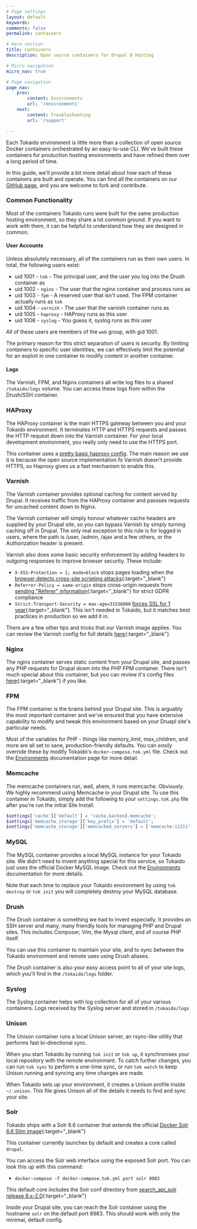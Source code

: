```yaml
---
# Page settings
layout: default
keywords:
comments: false
permalink: containers

# Hero section
title: Containers
description: Open source containers for Drupal 8 hosting

# Micro navigation
micro_nav: true

# Page navigation
page_nav:
    prev:
        content: Environments
        url: '/environments'
    next:
        content: Troubleshooting
        url: '/support'

---
```


Each Tokaido environment is little more than a collection of open source Docker containers orchestrated by an easy-to-use CLI. We've built these containers for production hosting environments and have refined them over a long period of time. 

In this guide, we'll provide a bit more detail about how each of these containers are built and operate. You can find all the containers on our [GitHub page](https://github.com/tokaido-io/), and you are welcome to fork and contribute. 

### Common Functionality
Most of the containers Tokaido runs were built for the same production hosting environment, so they share a lot common ground. If you want to work with them, it can be helpful to understand how they are designed in common. 

#### User Accounts
Unless absolutely necessary, all of the containers run as their own users. In total, the following users exist:

- uid 1001 - `tok` - The principal user, and the user you log into the Drush container as
- uid 1002 - `nginx` - The user that the nginx container and process runs as
- uid 1003 - `fpm` - A reserved user that isn't used. The FPM container actually runs as `tok`
- uid 1004 - `varnish` - The user that the varnish container runs as
- uid 1005 - `haproxy` - HAProxy runs as this user
- uid 1006 - `syslog` - You guess it, syslog runs as this user

All of these users are members of the `web` group, with gid 1001. 

The primary reason for this strict separation of users is security. By limiting containers to specific user identities, we can effectively limit the potential for an exploit in one container to modify content in another container. 

#### Logs
The Varnish, FPM, and Nginx containers all write log files to a shared `/tokaido/logs` volume. You can access these logs from within the Drush/SSH container. 

### HAProxy

The HAProxy container is the main HTTPS gateway between you and your Tokaido environment. It terminates HTTP and HTTPS requests and passes the HTTP request down into the Varnish container. For your local development environment, you really only need to use the HTTPS port. 

This container uses a [pretty basic haproxy config](https://github.com/tokaido-io/haproxy/blob/master/config/haproxy.cfg). The main reason we use it is because the open source implementation fo Varnish doesn't provide HTTPS, so Haproxy gives us a fast mechanism to enable this. 

### Varnish

The Varnish container provides optional caching for content served by Drupal. It receives traffic from the HAProxy container and passses requests for uncached content down to Nginx.  

The Varnish container will simply honour whatever cache headers are supplied by your Drupal site, so you can bypass Varnish by simply turning caching off in Drupal. The only real exception to this rule is for logged in users, where the path is /user, /admin, /ajax and a few others, or the Authorization header is present. 

Varnish also does some basic security enforcement by adding headers to outgoing responses to improve browser security. These include:

- `X-XSS-Protection = 1; mode=block` stops pages loading when the [browser detects cross-site scripting attacks](https://developer.mozilla.org/en-US/docs/Web/HTTP/Headers/X-XSS-Protection){:target="_blank"}
- `Referrer-Policy = same-origin` stops cross-origin requests from [sending "Referer" information](https://developer.mozilla.org/en-US/docs/Web/HTTP/Headers/Referrer-Policy){:target="_blank"} for strict GDPR compliance
- `Strict-Transport-Security = max-age=31536000` [forces SSL for 1 year](https://developer.mozilla.org/en-US/docs/Web/HTTP/Headers/Strict-Transport-Security){:target="_blank"}. This isn't needed in Tokaido, but it matches best practices in production so we add it in.

There are a few other tips and tricks that our Varnish image applies. You can review the Varnish config for full details [here](https://github.com/tokaido-io/varnish/blob/master/config/default.vcl){:target="_blank"}. 


### Nginx
The nginx container serves static content from your Drupal site, and passes any PHP requests for Drupal down into the PHP FPM container. There isn't much special about this container, but you can review it's config files [here](https://github.com/tokaido-io/nginx/tree/master/config){:target="_blank"} if you like.

### FPM 
The FPM container is the brains behind your Drupal site. This is arguably the most important container and we've ensured that you have extensive capability to modify and tweak this environment based on your Druapl site's particular needs. 

Most of the variables for PHP - things like memory_limit, max_children, and more are all set to sane, production-friendly defaults. You can _easily_ override these by modify Tokaido's `docker-compose.tok.yml` file. Check out the [Environments](/environments) documentation page for more detail. 

### Memcache
The memcache containers run, well, ahem, it runs memcache. Obviously. We highly recommend using Memcache in your Drupal site. To use this container in Tokaido, simply add the following to your `settings.tok.php` file after you're run the initial Site Install. 

```php
$settings['cache']['default'] = 'cache.backend.memcache';
$settings['memcache_storage']['key_prefix'] = 'default';
$settings['memcache_storage']['memcached_servers'] = ['memcache:11211' => 'default'];
```

### MySQL
The MySQL container provides a local MySQL instance for your Tokaido site. We didn't need to invent anything special for this service, so Tokaido just uses the official Docker MySQL image. Check out the [Environments](/environments) documentation for more details.

Note that each time to replace your Tokaido environment by using `tok destroy` or `tok init` you will completely destroy your MySQL database. 

### Drush
The Drush container _is_ something we had to invent especially. It provides an SSH server and many, many friendly tools for managing PHP and Drupal sites. This includes Composer, Vim, the Mysql client, and of course PHP itself. 

You can use this container to maintain your site, and to sync between the Tokaido environment and remote uses using Drush aliases. 

The Drush container is also your easy access point to all of your site logs, which you'll find in the `/tokaido/logs` folder. 

### Syslog
The Syslog container helps with log collection for all of your various containers. Logs received by the Syslog server and stored in `/tokaido/logs`

### Unison
The Unison container runs a local Unison server, an rsync-like utility that performs fast bi-directional sync. 

When you start Tokaido by running `tok init` or `tok up`, it synchronises your local repository with the remote environment. To catch further changes, you can run `tok sync` to perform a one-time sync, or run `tok watch` to keep Unison running and syncing any time changes are made. 

When Tokaido sets up your environment, it creates a Unison profile inside `~/.unison`. This file gives Unison all of the details it needs to find and sync your site. 

### Solr
Tokaido ships with a Solr 6.6 container that extends the official [Docker Solr 6.6 Slim image](https://github.com/docker-solr/docker-solr/tree/master/6.6/slim){:target="_blank"}

This container currently launches by default and creates a core called `drupal`. 

You can access the Solr web interface using the exposed Solr port. You can look this up with this command:

- `docker-compose -f docker-compose.tok.yml port solr 8983`

This default core includes the Solr conf directory from [search_api_solr release 8.x-2.0](https://www.drupal.org/project/search_api_solr/releases/8.x-2.0){:target="_blank"}

Inside your Drupal site, you can reach the Solr container using the hostname `solr` on the defautl port 8983. This should work with only the minimal, default config. 